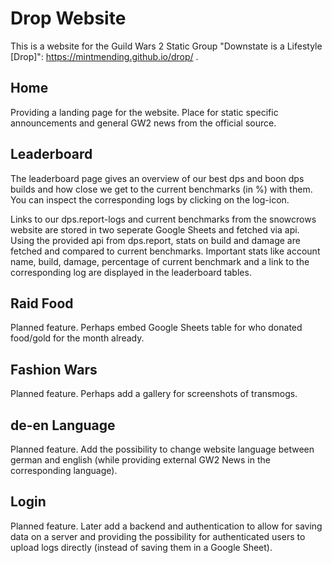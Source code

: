 # Drop Website
This is a website for the Guild Wars 2 Static Group "Downstate is a Lifestyle \[Drop\]": https://mintmending.github.io/drop/ .

## Home
Providing a landing page for the website. Place for static specific announcements and general GW2 news from the official source.

## Leaderboard
The leaderboard page gives an overview of our best dps and boon dps builds and how close we get to the current benchmarks (in %) with them. You can inspect the corresponding logs by clicking on the log-icon.

Links to our dps.report-logs and current benchmarks from the snowcrows website are stored in two seperate Google Sheets and fetched via api. Using the provided api from dps.report, stats on build and damage are fetched and compared to current benchmarks. Important stats like account name, build, damage, percentage of current benchmark and a link to the corresponding log are displayed in the leaderboard tables.

## Raid Food
Planned feature.
Perhaps embed Google Sheets table for who donated food/gold for the month already.

## Fashion Wars
Planned feature.
Perhaps add a gallery for screenshots of transmogs.

## de-en Language
Planned feature.
Add the possibility to change website language between german and english (while providing external GW2 News in the corresponding language).

## Login
Planned feature.
Later add a backend and authentication to allow for saving data on a server and providing the possibility for authenticated users to upload logs directly (instead of saving them in a Google Sheet).